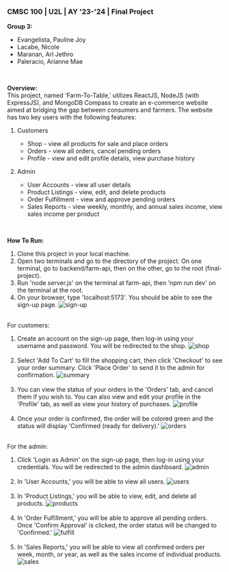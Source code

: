 ### CMSC 100 | U2L | AY '23-'24 | Final Project
**Group 3:**
- Evangelista, Pauline Joy
- Lacabe, Nicole
- Maranan, Arl Jethro
- Paleracio, Arianne Mae
<br>

**Overview:**<br>
This project, named 'Farm-To-Table,' utilizes ReactJS, NodeJS (with ExpressJS), and MongoDB Compass to create an e-commerce website aimed at bridging the gap between consumers and farmers. The website has two key users with the following features:

1. Customers
	- Shop - view all products for sale and place orders
	- Orders - view all orders, cancel pending orders
	- Profile - view and edit profile details, view purchase history

2. Admin
	- User Accounts - view all user details
	- Product Listings - view, edit, and delete products
	- Order Fulfillment - view and approve pending orders
	- Sales Reports - view weekly, monthly, and annual sales income, view sales income per product
<br>

**How To Run:**

1. Clone this project in your local machine.
2. Open two terminals and go to the directory of the project. On one terminal, go to backend/farm-api, then on the other, go to the root (final-project).
3. Run 'node server.js' on the terminal at farm-api, then 'npm run dev' on the terminal at the root.
4. On your browser, type 'localhost:5173'. You should be able to see the sign-up page.
![sign-up](https://drive.google.com/uc?export=view&id=1Ynwt8UaynTICKvvwOAgLFJclve0ww3QL)<br><br>

For customers:
1. Create an account on the sign-up page, then log-in using your username and password. You will be redirected to the shop.
![shop](https://drive.google.com/uc?export=view&id=1jdDIIBJqOIxbI2g3j3qfglVq1w1PiUKX)<br><br>
2. Select 'Add To Cart' to fill the shopping cart, then click 'Checkout' to see your order summary. Click 'Place Order' to send it to the admin for confirmation.
![summary](https://drive.google.com/uc?export=view&id=1nbueiLowfapANoV8ECkGbnGwafOshds-)<br><br>
3. You can view the status of your orders in the 'Orders' tab, and cancel them if you wish to. You can also view and edit your profile in the 'Profile' tab, as well as view your history of purchases.
![profile](https://drive.google.com/uc?export=view&id=1QuxBZ1R7lgudXz8fxvUf6r5FxUtXzos7)<br><br>
4. Once your order is confirmed, the order will be colored green and the status will display 'Confirmed (ready for delivery).'
![orders](https://drive.google.com/uc?export=view&id=1Y57ICza_VTZnwOzJJ9S5gaQttvNbi2y9)<br><br>

For the admin:
1. Click 'Login as Admin' on the sign-up page, then log-in using your credentials. You will be redirected to the admin dashboard.
![admin](https://drive.google.com/uc?export=view&id=1p4yPSZN2JZ7qt0SyQEPFHixQLtdyz-M5)<br><br>
2. In 'User Accounts,' you will be able to view all users.
![users](https://drive.google.com/uc?export=view&id=1OMs12mkDGqZK-ZuTSEAQmB4HzeUa1Bsp)<br><br>
3. In 'Product Listings,' you will be able to view, edit, and delete all products.
![products](https://drive.google.com/uc?export=view&id=1QYA2HsaNW58KBPYIFvCla4hLkiPsQ2iC)<br><br>
4. In 'Order Fulfillment,' you will be able to approve all pending orders. Once 'Confirm Approval' is clicked, the order status will be changed to 'Confirmed.'
![fulfill](https://drive.google.com/uc?export=view&id=1z3ibJo7H1Vt-7cw_621jsnc5gGTVL5eL)<br><br>
5. In 'Sales Reports,' you will be able to view all confirmed orders per week, month, or year, as well as the sales income of individual products.
![sales](https://drive.google.com/uc?export=view&id=1sWzMWaw2DGrj7rx7FBRjlqC8jQqxKInh)<br><br>
